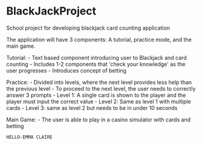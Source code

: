# BlackJackProject
School project for developing blackjack card counting application

The application will have 3 components: A tutorial, practice mode, and the main game.

Tutorial:
	- Text based component introducing user to Blackjack and card counting
	- Includes 1-2 components that 'check your knowledge' as the user progresses
	- Introduces concept of betting
	
Practice: 
	- Divided into levels, where the next level provides less help than the previous level
	- To proceed to the next level, the user needs to correctly answer 3 prompts
	- Level 1:  A single card is shown to the player and the player must input the correct value
	- Level 2: Same as level 1 with multiple cards
	- Level 3: same as level 2 but needs to be in under 10 seconds

Main Game:
	- The user is able to play in a casino simulator with cards and betting
	
	
	
	
	HELLO-EMMA CLAIRE